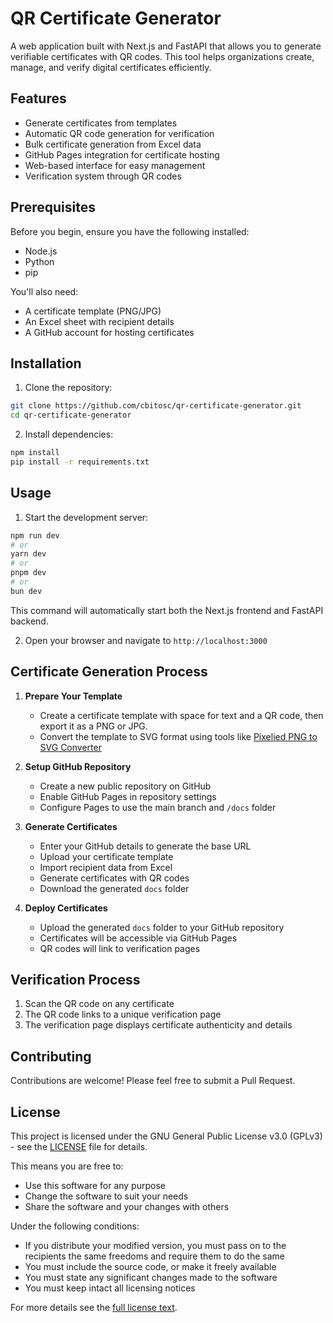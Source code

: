 # QR Certificate Generator

A web application built with Next.js and FastAPI that allows you to generate verifiable certificates with QR codes. This tool helps organizations create, manage, and verify digital certificates efficiently.

## Features

-   Generate certificates from templates
-   Automatic QR code generation for verification
-   Bulk certificate generation from Excel data
-   GitHub Pages integration for certificate hosting
-   Web-based interface for easy management
-   Verification system through QR codes

## Prerequisites

Before you begin, ensure you have the following installed:

-   Node.js
-   Python
-   pip

You'll also need:

-   A certificate template (PNG/JPG)
-   An Excel sheet with recipient details
-   A GitHub account for hosting certificates

## Installation

1. Clone the repository:

```bash
git clone https://github.com/cbitosc/qr-certificate-generator.git
cd qr-certificate-generator
```

2. Install dependencies:

```bash
npm install
pip install -r requirements.txt
```

## Usage

1. Start the development server:

```bash
npm run dev
# or
yarn dev
# or
pnpm dev
# or
bun dev
```

This command will automatically start both the Next.js frontend and FastAPI backend.

2. Open your browser and navigate to `http://localhost:3000`

## Certificate Generation Process

1. **Prepare Your Template**

    - Create a certificate template with space for text and a QR code, then export it as a PNG or JPG.
    - Convert the template to SVG format using tools like [Pixelied PNG to SVG Converter](https://pixelied.com/convert/png-converter/png-to-svg)

2. **Setup GitHub Repository**

    - Create a new public repository on GitHub
    - Enable GitHub Pages in repository settings
    - Configure Pages to use the main branch and `/docs` folder

3. **Generate Certificates**

    - Enter your GitHub details to generate the base URL
    - Upload your certificate template
    - Import recipient data from Excel
    - Generate certificates with QR codes
    - Download the generated `docs` folder

4. **Deploy Certificates**
    - Upload the generated `docs` folder to your GitHub repository
    - Certificates will be accessible via GitHub Pages
    - QR codes will link to verification pages

## Verification Process

1. Scan the QR code on any certificate
2. The QR code links to a unique verification page
3. The verification page displays certificate authenticity and details

## Contributing

Contributions are welcome! Please feel free to submit a Pull Request.

## License

This project is licensed under the GNU General Public License v3.0 (GPLv3) - see the [LICENSE](LICENSE) file for details.

This means you are free to:

-   Use this software for any purpose
-   Change the software to suit your needs
-   Share the software and your changes with others

Under the following conditions:

-   If you distribute your modified version, you must pass on to the recipients the same freedoms and require them to do the same
-   You must include the source code, or make it freely available
-   You must state any significant changes made to the software
-   You must keep intact all licensing notices

For more details see the [full license text](https://www.gnu.org/licenses/gpl-3.0.en.html).
